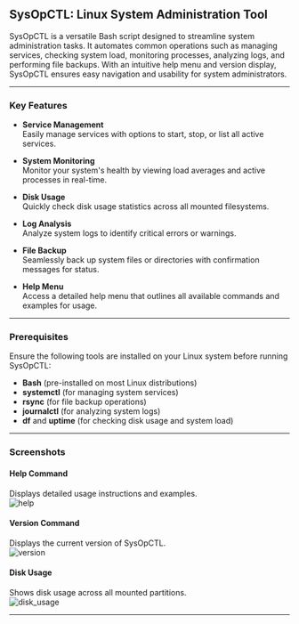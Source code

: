 ## SysOpCTL: Linux System Administration Tool

SysOpCTL is a versatile Bash script designed to streamline system administration tasks. It automates common operations such as managing services, checking system load, monitoring processes, analyzing logs, and performing file backups. With an intuitive help menu and version display, SysOpCTL ensures easy navigation and usability for system administrators.

---

### Key Features

- **Service Management**  
  Easily manage services with options to start, stop, or list all active services.

- **System Monitoring**  
  Monitor your system's health by viewing load averages and active processes in real-time.

- **Disk Usage**  
  Quickly check disk usage statistics across all mounted filesystems.

- **Log Analysis**  
  Analyze system logs to identify critical errors or warnings.

- **File Backup**  
  Seamlessly back up system files or directories with confirmation messages for status.

- **Help Menu**  
  Access a detailed help menu that outlines all available commands and examples for usage.

---

### Prerequisites

Ensure the following tools are installed on your Linux system before running SysOpCTL:  

- **Bash** (pre-installed on most Linux distributions)  
- **systemctl** (for managing system services)  
- **rsync** (for file backup operations)  
- **journalctl** (for analyzing system logs)  
- **df** and **uptime** (for checking disk usage and system load)  

---

### Screenshots

#### Help Command  
Displays detailed usage instructions and examples.  
![help](https://github.com/user-attachments/assets/c2284d66-2dec-4486-ac34-15bce10cbe3f)

#### Version Command  
Displays the current version of SysOpCTL.  
![version](https://github.com/user-attachments/assets/db28fbd3-0c2a-42ff-ac95-2344acf99f61)

#### Disk Usage  
Shows disk usage across all mounted partitions.  
![disk_usage](https://github.com/user-attachments/assets/07b6a393-bbbd-4c9c-9cbd-4d094993b3f8)

---

